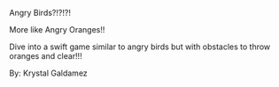Angry Birds?!?!?! 

More like Angry Oranges!!

Dive into a swift game similar to angry birds but with obstacles to throw oranges and clear!!!


By: Krystal Galdamez
